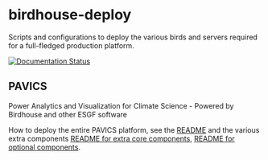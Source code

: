 # birdhouse-deploy
Scripts and configurations to deploy the various birds and servers required
for a full-fledged production platform.

[![Documentation Status](https://readthedocs.org/projects/birdhouse-deploy/badge/?version=latest)](https://birdhouse-deploy.readthedocs.io/en/latest/?badge=latest)

## PAVICS
Power Analytics and Visualization for Climate Science - Powered by Birdhouse and other ESGF software

How to deploy the entire PAVICS platform, see the
[README](birdhouse/README.md) and the various extra components 
[README for extra core components](birdhouse/components/README.rst),
[README for optional components](birdhouse/optional-components/README.md).
